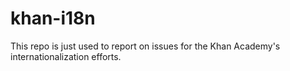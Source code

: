 khan-i18n
==========

This repo is just used to report on issues for the Khan Academy's 
internationalization efforts.
